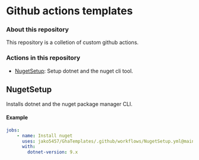 # Github actions templates

### About this repository
This repository is a colletion of custom github actions.

### Actions in this repository
- [NugetSetup](#NugetSetup): Setup dotnet and the nuget cli tool.

## NugetSetup

Installs dotnet and the nuget package manager CLI.

#### Example
```yml
jobs:
    - name: Install nuget
      uses: jako5457/GhaTemplates/.github/workflows/NugetSetup.yml@main
      with:
        dotnet-version: 9.x
```
